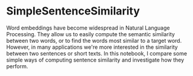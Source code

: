 # SimpleSentenceSimilarity
Word embeddings have become widespread in Natural Language Processing. They allow us to easily compute the semantic similarity between two words, or to find the words most similar to a target word. However, in many applications we're more interested in the similarity between two sentences or short texts. In this notebook, I compare some simple ways of computing sentence similarity and investigate how they perform.

